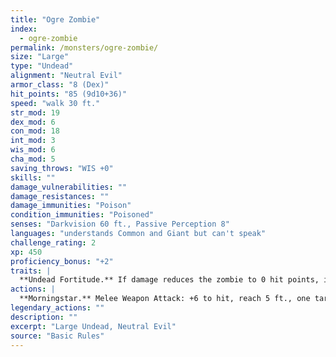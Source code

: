 ```yaml
---
title: "Ogre Zombie"
index:
  - ogre-zombie
permalink: /monsters/ogre-zombie/
size: "Large"
type: "Undead"
alignment: "Neutral Evil"
armor_class: "8 (Dex)"
hit_points: "85 (9d10+36)"
speed: "walk 30 ft."
str_mod: 19
dex_mod: 6
con_mod: 18
int_mod: 3
wis_mod: 6
cha_mod: 5
saving_throws: "WIS +0"
skills: ""
damage_vulnerabilities: ""
damage_resistances: ""
damage_immunities: "Poison"
condition_immunities: "Poisoned"
senses: "Darkvision 60 ft., Passive Perception 8"
languages: "understands Common and Giant but can't speak"
challenge_rating: 2
xp: 450
proficiency_bonus: "+2"
traits: |
  **Undead Fortitude.** If damage reduces the zombie to 0 hit points, it must make a Constitution saving throw with a DC of 5+the damage taken, unless the damage is radiant or from a critical hit. On a success, the zombie drops to 1 hit point instead.
actions: |
  **Morningstar.** Melee Weapon Attack: +6 to hit, reach 5 ft., one target. Hit: 13 (2d8 + 4) bludgeoning damage.  
legendary_actions: ""
description: ""
excerpt: "Large Undead, Neutral Evil"
source: "Basic Rules"
---
```

